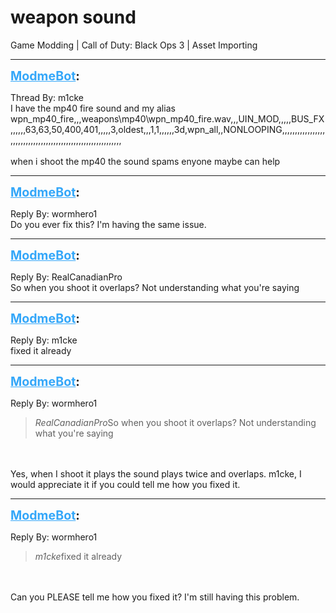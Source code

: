 # weapon sound
Game Modding | Call of Duty: Black Ops 3 | Asset Importing

---
<strong style="font-size: 1.4em;"><span style="text-decoration: underline;text-decoration-color: #34a7f9;"><span style="color:#34a7f9;">ModmeBot</span></span>:</strong>

<p>Thread By: m1cke<br />I have the mp40 fire sound and my alias wpn_mp40_fire,,,weapons\mp40\wpn_mp40_fire.wav,,,UIN_MOD,,,,,BUS_FX,,,,,,63,63,50,400,401,,,,,3,oldest,,,1,1,,,,,,3d,wpn_all,,NONLOOPING,,,,,,,,,,,,,,,,,,,,,,,,,,,,,,,,,,,,,,,,,,,,,,,,,,,,,,,,,,,,,<br /><br />when i shoot the mp40 the sound spams enyone maybe can help</p>

---
<strong style="font-size: 1.4em;"><span style="text-decoration: underline;text-decoration-color: #34a7f9;"><span style="color:#34a7f9;">ModmeBot</span></span>:</strong>

<p>Reply By: wormhero1<br />Do you ever fix this? I&#39;m having the same issue.</p>

---
<strong style="font-size: 1.4em;"><span style="text-decoration: underline;text-decoration-color: #34a7f9;"><span style="color:#34a7f9;">ModmeBot</span></span>:</strong>

<p>Reply By: RealCanadianPro<br />So when you shoot it overlaps? Not understanding what you&#39;re saying</p>

---
<strong style="font-size: 1.4em;"><span style="text-decoration: underline;text-decoration-color: #34a7f9;"><span style="color:#34a7f9;">ModmeBot</span></span>:</strong>

<p>Reply By: m1cke<br />fixed it already</p>

---
<strong style="font-size: 1.4em;"><span style="text-decoration: underline;text-decoration-color: #34a7f9;"><span style="color:#34a7f9;">ModmeBot</span></span>:</strong>

<p>Reply By: wormhero1<br /><blockquote><em>RealCanadianPro</em>So when you shoot it overlaps? Not understanding what you&#39;re saying</blockquote><br /><br />Yes, when I shoot it plays the sound plays twice and overlaps. m1cke, I would appreciate it if you could tell me how you fixed it.</p>

---
<strong style="font-size: 1.4em;"><span style="text-decoration: underline;text-decoration-color: #34a7f9;"><span style="color:#34a7f9;">ModmeBot</span></span>:</strong>

<p>Reply By: wormhero1<br /><blockquote><em>m1cke</em>fixed it already</blockquote><br /><br />Can you PLEASE tell me how you fixed it? I&#39;m still having this problem.</p>
